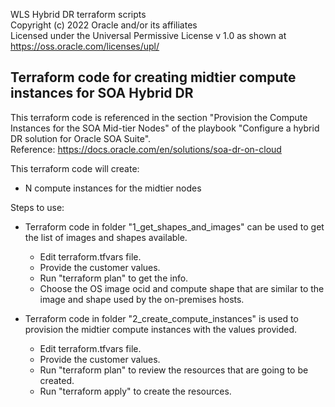 WLS Hybrid DR terraform scripts  
Copyright (c) 2022 Oracle and/or its affiliates  
Licensed under the Universal Permissive License v 1.0 as shown at https://oss.oracle.com/licenses/upl/   

Terraform code for creating midtier compute instances for SOA Hybrid DR
----------------------------------------------------------------------
This terraform code is referenced in the section "Provision the Compute Instances for the SOA Mid-tier Nodes" 
of the playbook "Configure a hybrid DR solution for Oracle SOA Suite".  
Reference: https://docs.oracle.com/en/solutions/soa-dr-on-cloud 

This terraform code will create: 
- N compute instances for the midtier nodes 
 
Steps to use: 
- Terraform code in folder "1_get_shapes_and_images" can be used to get the list of images and shapes available.
	- Edit terraform.tfvars file. 
	- Provide the customer values. 
	- Run "terraform plan" to get the info. 
	- Choose the OS image ocid and compute shape that are similar to the image and shape used by the on-premises hosts. 
 
- Terraform code in folder "2_create_compute_instances" is used to provision the midtier compute instances with the values provided.
	- Edit terraform.tfvars file. 
	- Provide the customer values. 
	- Run "terraform plan" to review the resources that are going to be created. 
	- Run "terraform apply" to create the resources. 

